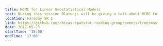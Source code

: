```yaml
---
title: MCMC for Linear Geostatistical Models
text: During this session Olatunji will be giving a talk about MCMC for the Linear Geostatistical Model.
location: Faraday SR 1 
link: https://github.com/chicas-spatstat-reading-group/events/tree/master/04-MCMC-Linear-Geostatistics
date: 2017-05-23
startTime: '15:00'
endTime: '17:00'
---
```

